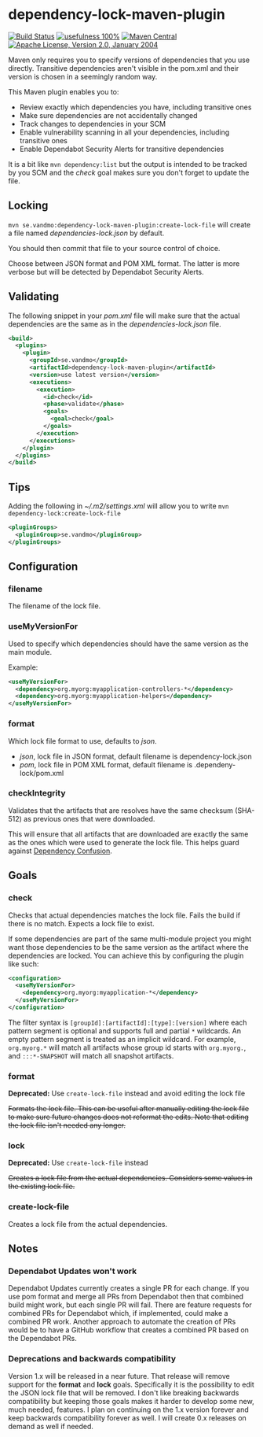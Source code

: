 # dependency-lock-maven-plugin

[![Build Status](https://img.shields.io/github/workflow/status/vandmo/dependency-lock-maven-plugin/Test%20and%20Release?label=Build)](https://github.com/vandmo/dependency-lock-maven-plugin/actions/workflows/test-and-release.yaml)
[![usefulness 100%](https://img.shields.io/badge/usefulness-100%25-success.svg?label=Usefulness)](https://www.google.com/search?q=pasta+machine)
[![Maven Central](https://img.shields.io/maven-central/v/se.vandmo/dependency-lock-maven-plugin.svg?label=Maven%20Central)](https://search.maven.org/artifact/se.vandmo/dependency-lock-maven-plugin)
[![Apache License, Version 2.0, January 2004](https://img.shields.io/github/license/apache/maven.svg?label=License)](https://www.apache.org/licenses/LICENSE-2.0)


Maven only requires you to specify versions of dependencies that you use directly.
Transitive dependencies aren't visible in the pom.xml and their version is chosen in a seemingly random way.

This Maven plugin enables you to:
* Review exactly which dependencies you have, including transitive ones
* Make sure dependencies are not accidentally changed
* Track changes to dependencies in your SCM
* Enable vulnerability scanning in all your dependencies, including transitive ones
* Enable Dependabot Security Alerts for transitive dependencies

It is a bit like `mvn dependency:list` but the output is intended to be tracked by you SCM
and the _check_ goal makes sure you don't forget to update the file.

Locking
-------
`mvn se.vandmo:dependency-lock-maven-plugin:create-lock-file`
will create a file named _dependencies-lock.json_ by default.

You should then commit that file to your source control of choice.

Choose between JSON format and POM XML format. The latter is more verbose but will be detected by Dependabot Security Alerts.

Validating
----------
The following snippet in your _pom.xml_ file will make sure that the actual
dependencies are the same as in the _dependencies-lock.json_ file.

```xml
<build>
  <plugins>
    <plugin>
      <groupId>se.vandmo</groupId>
      <artifactId>dependency-lock-maven-plugin</artifactId>
      <version>use latest version</version>
      <executions>
        <execution>
          <id>check</id>
          <phase>validate</phase>
          <goals>
            <goal>check</goal>
          </goals>
        </execution>
      </executions>
    </plugin>
  </plugins>
</build>
```

Tips
----
Adding the following in _~/.m2/settings.xml_ will allow you to write `mvn dependency-lock:create-lock-file`

```xml
<pluginGroups>
  <pluginGroup>se.vandmo</pluginGroup>
</pluginGroups>
```

Configuration
-------------
### filename
The filename of the lock file.

### useMyVersionFor
Used to specify which dependencies should have the same version as the main module.

Example:
```xml
<useMyVersionFor>
  <dependency>org.myorg:myapplication-controllers-*</dependency>
  <dependency>org.myorg:myapplication-helpers</dependency>
</useMyVersionFor>
```

### format
Which lock file format to use, defaults to _json_.
* _json_, lock file in JSON format, default filename is dependency-lock.json
* _pom_, lock file in POM XML format, default filename is .dependeny-lock/pom.xml

### checkIntegrity
Validates that the artifacts that are resolves have the same checksum (SHA-512)
as previous ones that were downloaded.

This will ensure that all artifacts that are downloaded are exactly the same as the
ones which were used to generate the lock file. This helps guard against
[Dependency Confusion](https://fossa.com/blog/dependency-confusion-understanding-preventing-attacks/).

Goals
-----
### check
Checks that actual dependencies matches the lock file. Fails the build if there
is no match.
Expects a lock file to exist.

If some dependencies are part of the same multi-module project you might want those dependencies
to be the same version as the artifact where the dependencies are locked.
You can achieve this by configuring the plugin like such:
```xml
<configuration>
  <useMyVersionFor>
    <dependency>org.myorg:myapplication-*</dependency>
  </useMyVersionFor>
</configuration>
```
The filter syntax is `[groupId]:[artifactId]:[type]:[version]`
where each pattern segment is optional and supports full and partial `*` wildcards.
An empty pattern segment is treated as an implicit wildcard.
For example, `org.myorg.*` will match all artifacts whose group id starts with `org.myorg.`, and  `:::*-SNAPSHOT` will match all snapshot artifacts.

### format
__Deprecated:__ Use `create-lock-file` instead and avoid editing the lock file

~~Formats the lock file.
This can be useful after manually editing the lock file to make sure future
changes does not reformat the edits. Note that editing the lock file isn't needed any longer.~~

### lock
__Deprecated:__ Use `create-lock-file` instead

~~Creates a lock file from the actual dependencies.
Considers some values in the existing lock file.~~


### create-lock-file
Creates a lock file from the actual dependencies.

Notes
-----
### Dependabot Updates won't work
Dependabot Updates currently creates a single PR for each change.
If you use pom format and merge all PRs from Dependabot then that combined build might work, but each single PR will fail.
There are feature requests for combined PRs for Dependabot which, if implemented, could make a combined PR work.
Another approach to automate the creation of PRs would be to have a GitHub workflow that creates a combined PR based on the Dependabot PRs.

### Deprecations and backwards compatibility
Version 1.x will be released in a  near future. That release will remove support for the __format__ and __lock__ goals. Specifically it is the possibility to edit the JSON lock file that will be removed.
I don't like breaking backwards compatibility but keeping those goals makes it harder to develop some new, much needed, features.
I plan on continuing on the 1.x version forever and keep backwards compatibility forever as well.
I will create 0.x releases on demand as well if needed.
